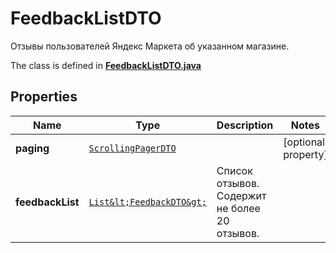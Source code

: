 

# FeedbackListDTO

Отзывы пользователей Яндекс Маркета об указанном магазине.

The class is defined in **[FeedbackListDTO.java](../../src/main/java/org/openapitools/model/FeedbackListDTO.java)**

## Properties

Name | Type | Description | Notes
------------ | ------------- | ------------- | -------------
**paging** | [`ScrollingPagerDTO`](ScrollingPagerDTO.md) |  |  [optional property]
**feedbackList** | [`List&lt;FeedbackDTO&gt;`](FeedbackDTO.md) | Список отзывов.  Содержит не более 20 отзывов.  | 




